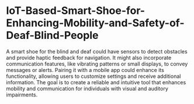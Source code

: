 # IoT-Based-Smart-Shoe-for-Enhancing-Mobility-and-Safety-of-Deaf-Blind-People

A smart shoe for the blind and deaf could have sensors to detect obstacles and provide haptic feedback for navigation. It might also incorporate communication features, like vibrating patterns or small displays, to convey messages or alerts. Pairing it with a mobile app could enhance its functionality, allowing users to customize settings and receive additional information. The goal is to create a reliable and intuitive tool that enhances mobility and communication for individuals with visual and auditory impairments. 
